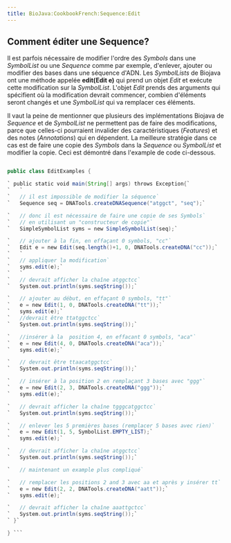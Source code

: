 ```yaml
---
title: BioJava:CookbookFrench:Sequence:Edit
---
```


Comment éditer une Sequence?
----------------------------

Il est parfois nécessaire de modifier l'ordre des *Symbols* dans une
*SymbolList* ou une *Sequence* comme par exemple, d'enlever, ajouter ou
modifier des bases dans une séquence d'ADN. Les *SymbolLists* de Biojava
ont une méthode appelée **edit(Edit e)** qui prend un objet *Edit* et
exécute cette modification sur la *SymbolList*. L'objet *Edit* prends
des arguments qui spécifient où la modification devrait commencer,
combien d'éléments seront changés et une *SymbolList* qui va remplacer
ces éléments.

Il vaut la peine de mentionner que plusieurs des implémentations Biojava
de *Sequence* et de *SymbolList* ne permettent pas de faire des
modifications, parce que celles-ci pourraient invalider des
caractéristiques (*Features*) et des notes (*Annotations*) qui en
dépendent. La meilleure stratégie dans ce cas est de faire une copie des
*Symbols* dans la *Sequence* ou *SymbolList* et modifier la copie. Ceci
est démontré dans l'example de code ci-dessous.

```java import org.biojava.bio.seq.\*; import org.biojava.bio.symbol.\*;

public class EditExamples {

` public static void main(String[] args) throws Exception{`  
`   `  
`   // il est impossible de modifier la séquence`  
`   Sequence seq = DNATools.createDNASequence("atggct", "seq");`

`   // donc il est nécessaire de faire une copie de ses Symbols`  
`   // en utilisant un "constructeur de copie"`  
`   SimpleSymbolList syms = new SimpleSymbolList(seq);`

`   // ajouter à la fin, en effaçant 0 symbols, "cc"`  
`   Edit e = new Edit(seq.length()+1, 0, DNATools.createDNA("cc"));`  
`   `  
`   // appliquer la modification`  
`   syms.edit(e);`  
`   `  
`   // devrait afficher la chaîne atggctcc`  
`   System.out.println(syms.seqString());`

`   // ajouter au début, en effaçant 0 symbols, "tt"`  
`   e = new Edit(1, 0, DNATools.createDNA("tt"));`  
`   syms.edit(e);`  
`   //devrait être ttatggctcc`  
`   System.out.println(syms.seqString());`

`   //insérer à la  position 4, en effacant 0 symbols, "aca"`  
`   e = new Edit(4, 0, DNATools.createDNA("aca"));`  
`   syms.edit(e);`

`   // devrait être ttaacatggctcc`  
`   System.out.println(syms.seqString());`

`   // insérer à la position 2 en remplaçant 3 bases avec "ggg"`  
`   e = new Edit(2, 3, DNATools.createDNA("ggg"));`  
`   syms.edit(e);`

`   // devrait afficher la chaîne tgggcatggctcc`  
`   System.out.println(syms.seqString());`

`   // enlever les 5 premières bases (remplacer 5 bases avec rien)`  
`   e = new Edit(1, 5, SymbolList.EMPTY_LIST);`  
`   syms.edit(e);`

`   // devrait afficher la chaîne atggctcc`  
`   System.out.println(syms.seqString());`

`   // maintenant un example plus compliqué`

`   // remplacer les positions 2 and 3 avec aa et après y insérer tt`  
`   e = new Edit(2, 2, DNATools.createDNA("aatt"));`  
`   syms.edit(e);`

`   // devrait afficher la chaîne aaattgctcc`  
`   System.out.println(syms.seqString());`  
` }`

} ```
